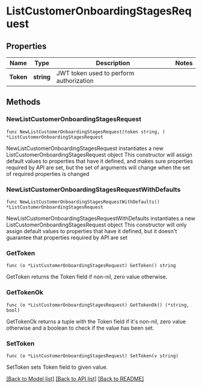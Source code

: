 # ListCustomerOnboardingStagesRequest

## Properties

Name | Type | Description | Notes
------------ | ------------- | ------------- | -------------
**Token** | **string** | JWT token used to perform authorization | 

## Methods

### NewListCustomerOnboardingStagesRequest

`func NewListCustomerOnboardingStagesRequest(token string, ) *ListCustomerOnboardingStagesRequest`

NewListCustomerOnboardingStagesRequest instantiates a new ListCustomerOnboardingStagesRequest object
This constructor will assign default values to properties that have it defined,
and makes sure properties required by API are set, but the set of arguments
will change when the set of required properties is changed

### NewListCustomerOnboardingStagesRequestWithDefaults

`func NewListCustomerOnboardingStagesRequestWithDefaults() *ListCustomerOnboardingStagesRequest`

NewListCustomerOnboardingStagesRequestWithDefaults instantiates a new ListCustomerOnboardingStagesRequest object
This constructor will only assign default values to properties that have it defined,
but it doesn't guarantee that properties required by API are set

### GetToken

`func (o *ListCustomerOnboardingStagesRequest) GetToken() string`

GetToken returns the Token field if non-nil, zero value otherwise.

### GetTokenOk

`func (o *ListCustomerOnboardingStagesRequest) GetTokenOk() (*string, bool)`

GetTokenOk returns a tuple with the Token field if it's non-nil, zero value otherwise
and a boolean to check if the value has been set.

### SetToken

`func (o *ListCustomerOnboardingStagesRequest) SetToken(v string)`

SetToken sets Token field to given value.



[[Back to Model list]](../README.md#documentation-for-models) [[Back to API list]](../README.md#documentation-for-api-endpoints) [[Back to README]](../README.md)


